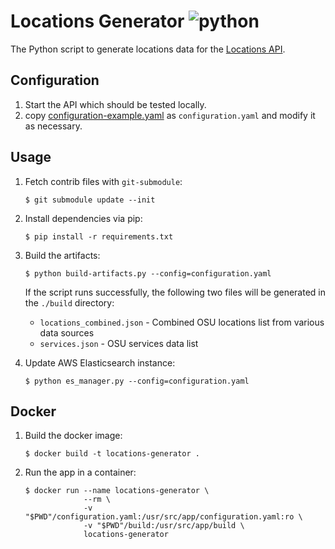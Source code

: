 # Locations Generator ![python](https://img.shields.io/badge/python-3.7-blue.svg)

The Python script to generate locations data for the [Locations API](https://github.com/osu-mist/locations-frontend-api).

## Configuration

1. Start the API which should be tested locally.
2. copy
[configuration-example.yaml](./configuration-example.yaml) as `configuration.yaml`  and modify it as necessary.

## Usage

1. Fetch contrib files with `git-submodule`:

    ```shell
    $ git submodule update --init
    ```


2. Install dependencies via pip:

    ```shell
    $ pip install -r requirements.txt
    ```

3. Build the artifacts:

    ```shell
    $ python build-artifacts.py --config=configuration.yaml
    ```

    If the script runs successfully, the following two files will be generated in the `./build` directory:

    * `locations_combined.json` - Combined OSU locations list from various data sources
    * `services.json` - OSU services data list

4. Update AWS Elasticsearch instance:

    ```shell
    $ python es_manager.py --config=configuration.yaml
    ```

## Docker

1. Build the docker image:

    ```shell
    $ docker build -t locations-generator .
    ```

3. Run the app in a container:

    ```shell
    $ docker run --name locations-generator \
                 --rm \
                 -v "$PWD"/configuration.yaml:/usr/src/app/configuration.yaml:ro \
                 -v "$PWD"/build:/usr/src/app/build \
                 locations-generator
    ```
